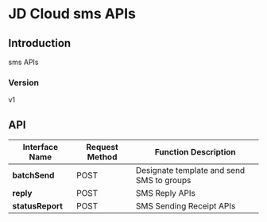 # JD Cloud sms APIs


## Introduction
sms APIs


### Version
v1


## API
|Interface Name|Request Method|Function Description|
|---|---|---|
|**batchSend**|POST|Designate template and send SMS to groups|
|**reply**|POST|SMS Reply APIs|
|**statusReport**|POST|SMS Sending Receipt APIs|
